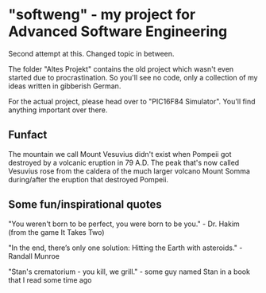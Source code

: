 # "softweng" - my project for Advanced Software Engineering

Second attempt at this. Changed topic in between.

The folder "Altes Projekt" contains the old project which wasn't even started due to procrastination. So you'll see no code, only a collection of my ideas written in gibberish German.

For the actual project, please head over to "PIC16F84 Simulator". You'll find anything important over there.

## Funfact

The mountain we call Mount Vesuvius didn't exist when Pompeii got destroyed by a volcanic eruption in 79 A.D.
The peak that's now called Vesuvius rose from the caldera of the much larger volcano Mount Somma during/after the eruption that destroyed Pompeii.


## Some fun/inspirational quotes

"You weren't born to be perfect, you were born to be you." - Dr. Hakim (from the game It Takes Two)

"In the end, there’s only one solution: Hitting the Earth with asteroids." - Randall Munroe

"Stan's crematorium - you kill, we grill." - some guy named Stan in a book that I read some time ago
